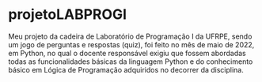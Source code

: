 # projetoLABPROGI
Meu projeto da cadeira de Laboratório de Programação I da UFRPE, sendo um jogo de perguntas e respostas (quiz), foi feito no mês de maio de 2022, em Python, no qual o docente responsável exigiu que fossem abordadas todas as funcionalidades básicas da linguagem Python e do conhecimento básico em Lógica de Programação adquiridos no decorrer da disciplina.
